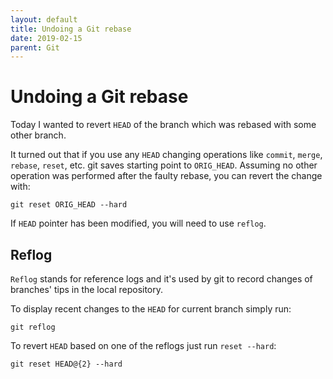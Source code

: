```yaml
---
layout: default
title: Undoing a Git rebase
date: 2019-02-15
parent: Git
---
```


# Undoing a Git rebase

Today I wanted to revert `HEAD` of the branch which was rebased with some other branch.

It turned out that if you use any `HEAD` changing operations like `commit`, `merge`, `rebase`, `reset`, etc. git saves starting point to `ORIG_HEAD`. Assuming no other operation was performed after the faulty rebase, you can revert the change with:

```
git reset ORIG_HEAD --hard
```

If `HEAD` pointer has been modified, you will need to use `reflog`.

## Reflog

`Reflog` stands for reference logs and it's used by git to record changes of branches' tips in the local repository.

To display recent changes to the `HEAD` for current branch simply run:

```
git reflog
```

To revert `HEAD` based on one of the reflogs just run `reset --hard`:

```
git reset HEAD@{2} --hard
```
